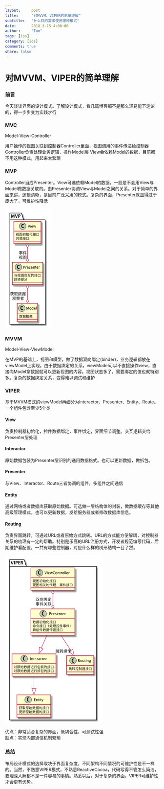 ```yaml
---
layout:     post
title:      "对MVVM、VIPER的简单理解"
subtitle:   "什么样的需求使用哪种模式"
date:       2018-3-15 4:00:00
author:     "Tom"
tags: [ios]
category: [ios]
comments: true
share: false
---
```

<h1>对MVVM、VIPER的简单理解</h1>

<h3>前言</h3>

今天谈谈界面的设计模式。了解设计模式，看几篇博客都不是那么轻易能下定论的，得一步步变为实践才行

<h3>MVC</h3>

Model-View-Controller

用户操作的视图关联到控制器Controller里面，视图调用的事件传递给控制器
Controller负责处理业务逻辑，操作Model层
View会依赖Model的数据，目前都不用这种模式，用起来太繁琐

<h3>MVP</h3>

Controller当成Presenter。View可选依赖Model的数据，一般是不会用View与Model做数据关联的。由Presenter协调View与Model之间的关系。对于简单的界面来讲，逻辑清晰，是目前广泛采用的模式。复杂的界面，Presenter就显得过于庞大了，可维护性降低

![](/images/2018/03/MVP.png "MVP")

<h3>MVVM</h3>

Model-View-ViewModel

在MVP的基础上，视图和模型，做了数据双向绑定(binder)，业务逻辑都放在viewModel上实现。由于数据绑定的关系，viewModel可以不直接操作view，直接向Model拿数据就可以更新视图的内容。视图状态多了，需要绑定的值也就特别多。复杂的数据绑定关系，变得难以调试和维护

<h3>VIPER</h3>

基于MVVM模式的viewModel再细分为Interactor、Presenter、Entity、Route。一个组件包含至少5个类

<h4>View</h4>

负责控制器初始化，控件数据绑定，事件绑定，界面细节调整。交互逻辑交给Presenter层处理

<h4>Interactor</h4>

原始数据包装为Presenter层识别的通用数据格式。也可以更新数据，做拆包。

<h4>Presenter</h4>

与View、Interactor、Route三者协调的组件，多组件之间通信

<h4>Entity</h4>

通过网络或者数据库获取原始数据。可选做一层结构体的封装，做数据缓存等其他高级管理模式。也可以更新数据，发给服务器或者修改数据库信息。

<h4>Routing</h4>

负责界面跳转，可通过URL或者原始方式跳转。URL的方式能方便解耦，对控制器关系的梳理有一定的帮助。特别是乐高的URL注册方式，开发者规范编写代码，后期维护看配置，一共有哪些控制器，对应什么样的树形结构一目了然。

![](/images/2018/03/VIPER.png "VIPER")

优点：非常适合复杂的界面，低耦合性，可测试性强<br>
缺点：实现内部通信机制繁琐

<h3>总结</h3>

布局设计模式的选择取决于界面复杂度，不同架构不同情况的可维护性是不一样的。当然，不熟悉VIPER模式，不熟悉ReactiveCocoa，代码写得不管怎么简洁，要理深入解都不是一件容易的事情。熟悉以后，对于复杂的界面，VIPER可维护性才会更有优势。
